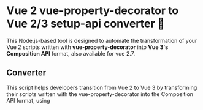 # Vue 2 vue-property-decorator to Vue 2/3 setup-api converter :rocket:
This Node.js-based tool is designed to automate the transformation of your Vue 2 scripts written with **vue-property-decorator** into **Vue 3's Composition API** format, also available for vue 2.7.

## Converter
This script helps developers transition from Vue 2 to Vue 3 by transforming their scripts written with the vue-property-decorator into the Composition API format, using **<script setup lang="ts">**

## Requirements
1. Node.js installed on your machine. If not, you can download it from [Node.js Official Website](https://nodejs.org/).
2. Terminal window.

## How To Use
Following these simple steps to convert your Vue 2 scripts:
```
npm install -g vue-declassify-to-setup
vue-convert --help
```
## Usage
### Convert a directory:
```
vue-convert -p "./src/components/"
```
### Convert a file:
```
vue-convert -p "./filename.vue"
```

## Features
This script is capable of converting a range of Vue and **vue-property-decorator**  features, including:

* Const
* Objects
* Arrays
* Methods
* Computed / Get
* $refs
* @Watch
* @Emit
* @Vmodel
* @Prop
* @PropSync
* Interfaces
* Imports
* $vuetify
* And more...


### Run help for more options:
```
vue-convert --help
  
      --help         Show help                                       
      --version      Show version number                               
  -p, --path         The path to the file or directory to convert
                                                            
  -d, --destination  Specify the path to the destination directory. Defaults to
                     the current path.                              
  -v, --vue          Set the Vue target version. By default, it is set to
                     2. Use 3 to convert to Vue 3. The difference is related to
                     v-model.                                          
  -g, --no-grouping  Deactivate the grouping of declarations for refs/reactive.
                                                                       
  -n, --no-comment   Disable the inclusion of informative comments within the
                     JavaScript code for importing the modelWrapper.
```
### More example:
```
vue-convert --path . --destination "./exportfolder" --vue 3 --g -no-comment
```

## Disclaimer
Please note that this script is designed to work with a tab size of 2. If your editor uses a different tab size, adjust it accordingly before running the code.

The provided script is used at your own risk. It was specifically designed and tested for a certain project in a particular environment, hence may require manual adjustments when used in different contexts. In this version, "@Components" are not converted as they are often unnecessary. Auto-linting is expected.

While this project focuses on achieving up to 95% conversion for a specific project, it might not address all decorator scenarios, making it potentially incomplete for certain requirements. Your understanding is appreciated.


## Contributing
Your feedback and contributions are welcome! If you encounter any issues, have suggestions or improvements, feel free to share. I appreciate your support in making this tool more efficient and versatile.

Happy coding! :smile:

